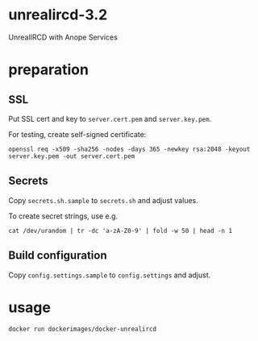 unrealircd-3.2
==============

UnrealIRCD with Anope Services

# preparation

## SSL

Put SSL cert and key to `server.cert.pem` and `server.key.pem`.

For testing, create self-signed certificate:

    openssl req -x509 -sha256 -nodes -days 365 -newkey rsa:2048 -keyout server.key.pem -out server.cert.pem

## Secrets

Copy `secrets.sh.sample` to `secrets.sh` and adjust values.

To create secret strings, use e.g.

    cat /dev/urandom | tr -dc 'a-zA-Z0-9' | fold -w 50 | head -n 1

## Build configuration

Copy `config.settings.sample` to `config.settings` and adjust.

# usage

    docker run dockerimages/docker-unrealircd
  
